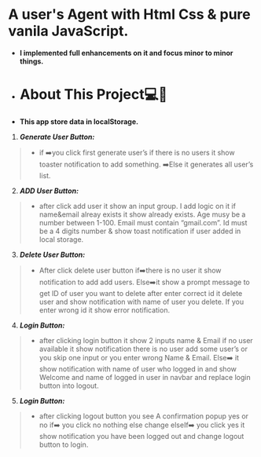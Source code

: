 # A user's Agent with Html Css & pure vanila JavaScript.

- **I implemented full enhancements on it and focus minor to minor things.**

- # About This Project💻👾

- **This app store data in localStorage.**

1. **_Generate User Button:_**

> - if ➡️you click first generate user’s if there is no users it show toaster notification to add something.
>   ➡️Else it generates all user’s list.

2. **_ADD User Button:_**

> - after click add user it show an input group. I add logic on it if name&email alreay exists it show already exists. Age musy be a number between 1-100. Email must contain “gmail.com”. Id must be a 4 digits number & show toast notification if user added in local storage.

3. **_Delete User Button:_**

> - After click delete user button if➡️there is no user it show notification to add add users.
>   Else➡️it show a prompt message to get ID of user you want to delete after enter correct id it delete user and show notification with name of user you delete. If you enter wrong id it show error notification.

4. **_Login Button:_**

> - after clicking login button it show 2 inputs name & Email if no user available it show notification there is no user add some user’s or you skip one input or you enter wrong Name & Email.
>   Else➡️ it show notification with name of user who logged in and show Welcome and name of logged in user in navbar and replace login button into logout.

5. **_Login Button:_**

> - after clicking logout button you see A confirmation popup yes or no if➡️ you click no nothing else change elseIf➡️ you click yes it show notification you have been logged out and change logout button to login.
